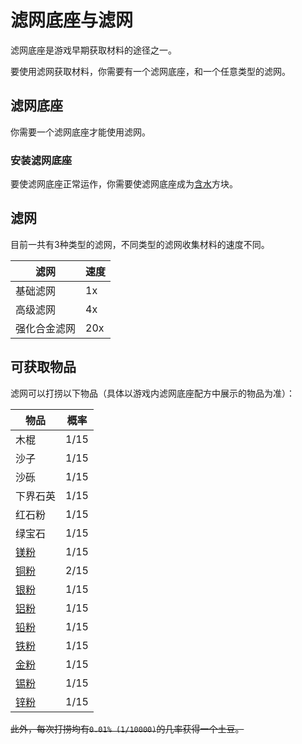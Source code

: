 # 滤网底座与滤网

滤网底座是游戏早期获取材料的途径之一。

要使用滤网获取材料，你需要有一个滤网底座，和一个任意类型的滤网。

## 滤网底座

你需要一个滤网底座才能使用滤网。

### 安装滤网底座

要使滤网底座正常运作，你需要使滤网底座成为[含水](https://wiki.biligame.com/mc/%E5%90%AB%E6%B0%B4)方块。

## 滤网

目前一共有3种类型的滤网，不同类型的滤网收集材料的速度不同。

| 滤网 | 速度 |
| ---- | --- |
| 基础滤网 | 1x |
| 高级滤网 | 4x |
| 强化合金滤网 | 20x |

## 可获取物品

滤网可以打捞以下物品（具体以游戏内滤网底座配方中展示的物品为准）：

| 物品 | 概率 |
| ---- | --- |
| 木棍 | 1/15 |
| 沙子 | 1/15 |
| 沙砾 | 1/15 |
| 下界石英 | 1/15 |
| 红石粉 | 1/15 |
| 绿宝石 | 1/15 |
| [镁粉](https://slimefun-wiki.guizhanss.cn/Magnesium-Dust) | 1/15 |
| [铜粉](https://slimefun-wiki.guizhanss.cn/Copper-Dust) | 2/15 |
| [银粉](https://slimefun-wiki.guizhanss.cn/Silver-Dust) | 1/15 |
| [铝粉](https://slimefun-wiki.guizhanss.cn/Aluminum-Dust) | 1/15 |
| [铅粉](https://slimefun-wiki.guizhanss.cn/Lead-Dust) | 1/15 |
| [铁粉](https://slimefun-wiki.guizhanss.cn/Iron-Dust) | 1/15 |
| [金粉](https://slimefun-wiki.guizhanss.cn/Gold-Dust) | 1/15 |
| [锡粉](https://slimefun-wiki.guizhanss.cn/Tin-Dust) | 1/15 |
| [锌粉](https://slimefun-wiki.guizhanss.cn/Zinc-Dust) | 1/15 |

~~此外，每次打捞均有`0.01% (1/10000)`的几率获得一个土豆。~~
